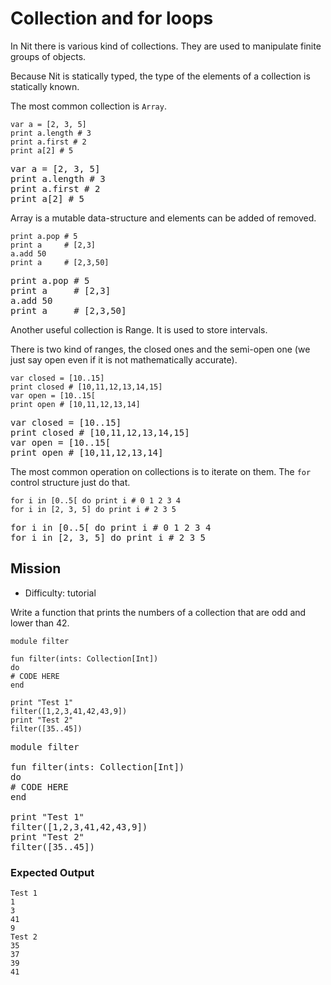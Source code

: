 # Collection and for loops

In Nit there is various kind of collections.
They are used to manipulate finite groups of objects.

Because Nit is statically typed, the type of the elements of a collection is statically known.

The most common collection is `Array`.

~~~nit
var a = [2, 3, 5]
print a.length # 3
print a.first # 2
print a[2] # 5
~~~

<pre class="hl"><span class="hl kwa">var</span> a <span class="hl opt">= [</span><span class="hl num">2</span><span class="hl opt">,</span> <span class="hl num">3</span><span class="hl opt">,</span> <span class="hl num">5</span><span class="hl opt">]</span>
print a<span class="hl opt">.</span>length <span class="hl slc"># 3</span>
print a<span class="hl opt">.</span>first <span class="hl slc"># 2</span>
print a<span class="hl opt">[</span><span class="hl num">2</span><span class="hl opt">]</span> <span class="hl slc"># 5</span>
</pre>

Array is a mutable data-structure and elements can be added of removed.

~~~nit
print a.pop # 5
print a     # [2,3]
a.add 50
print a     # [2,3,50]
~~~

<pre class="hl">print a<span class="hl opt">.</span>pop <span class="hl slc"># 5</span>
print a     <span class="hl slc"># [2,3]</span>
a<span class="hl opt">.</span>add <span class="hl num">50</span>
print a     <span class="hl slc"># [2,3,50]</span>
</pre>

Another useful collection is Range. It is used to store intervals.

There is two kind of ranges, the closed ones and the semi-open one (we just say open even if it is not mathematically accurate).

~~~nit
var closed = [10..15]
print closed # [10,11,12,13,14,15]
var open = [10..15[
print open # [10,11,12,13,14]
~~~

<pre class="hl"><span class="hl kwa">var</span> closed <span class="hl opt">= [</span><span class="hl num">10</span><span class="hl opt">.</span><span class="hl num">.15</span><span class="hl opt">]</span>
print closed <span class="hl slc"># [10,11,12,13,14,15]</span>
<span class="hl kwa">var</span> open <span class="hl opt">= [</span><span class="hl num">10</span><span class="hl opt">.</span><span class="hl num">.15</span><span class="hl opt">[</span>
print open <span class="hl slc"># [10,11,12,13,14]</span>
</pre>

The most common operation on collections is to iterate on them.
The `for` control structure just do that.

~~~nit
for i in [0..5[ do print i # 0 1 2 3 4
for i in [2, 3, 5] do print i # 2 3 5
~~~

<pre class="hl"><span class="hl kwa">for</span> i <span class="hl kwa">in</span> <span class="hl opt">[</span><span class="hl num">0</span><span class="hl opt">.</span><span class="hl num">.5</span><span class="hl opt">[</span> <span class="hl kwa">do</span> print i <span class="hl slc"># 0 1 2 3 4</span>
<span class="hl kwa">for</span> i <span class="hl kwa">in</span> <span class="hl opt">[</span><span class="hl num">2</span><span class="hl opt">,</span> <span class="hl num">3</span><span class="hl opt">,</span> <span class="hl num">5</span><span class="hl opt">]</span> <span class="hl kwa">do</span> print i <span class="hl slc"># 2 3 5</span>
</pre>

## Mission

* Difficulty: tutorial


Write a function that prints the numbers of a collection that are odd and lower than 42.

~~~nit
module filter

fun filter(ints: Collection[Int])
do
# CODE HERE
end

print "Test 1"
filter([1,2,3,41,42,43,9])
print "Test 2"
filter([35..45])
~~~

<pre class="hl"><span class="hl kwa">module</span> filter

<span class="hl kwa">fun</span> filter<span class="hl opt">(</span>ints<span class="hl opt">:</span> <span class="hl kwb">Collection</span><span class="hl opt">[</span><span class="hl kwb">Int</span><span class="hl opt">])</span>
<span class="hl kwa">do</span>
<span class="hl slc"># CODE HERE</span>
<span class="hl kwa">end</span>

print <span class="hl str">&quot;Test 1&quot;</span>
filter<span class="hl opt">([</span><span class="hl num">1</span><span class="hl opt">,</span><span class="hl num">2</span><span class="hl opt">,</span><span class="hl num">3</span><span class="hl opt">,</span><span class="hl num">41</span><span class="hl opt">,</span><span class="hl num">42</span><span class="hl opt">,</span><span class="hl num">43</span><span class="hl opt">,</span><span class="hl num">9</span><span class="hl opt">])</span>
print <span class="hl str">&quot;Test 2&quot;</span>
filter<span class="hl opt">([</span><span class="hl num">35</span><span class="hl opt">.</span><span class="hl num">.45</span><span class="hl opt">])</span>
</pre>

### Expected Output

~~~
Test 1
1
3
41
9
Test 2
35
37
39
41
~~~
